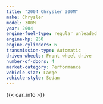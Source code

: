 ```yaml
---
title: "2004 Chrysler 300M"
make: Chrysler
model: 300M
year: 2004
engine-fuel-type: regular unleaded
engine-hp: 250
engine-cylinders: 6
transmission-type: Automatic
driven-wheels: Front wheel drive
number-of-doors: 4
market-category: Performance
vehicle-size: Large
vehicle-style: Sedan
---
```


{{< car_info >}}
